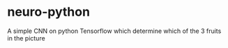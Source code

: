 # neuro-python
A simple CNN on python Tensorflow which determine which of the 3 fruits in the picture
